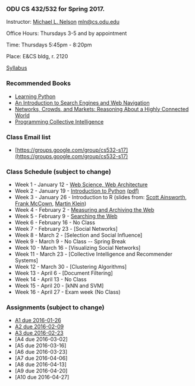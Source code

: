 ### ODU CS 432/532 for Spring 2017.
Instructor: [Michael L. Nelson](http://www.cs.odu.edu/~mln/) <mln@cs.odu.edu> 

Office Hours: Thursdays 3-5 and by appointment

Time: Thursdays 5:45pm - 8:20pm

Place: E&CS bldg, r. 2120

[Syllabus](https://raw.githubusercontent.com/phonedude/cs532-s17/master/syllabus.txt)

### Recommended Books
* [Learning Python](http://shop.oreilly.com/product/9780596158071.do)
* [An Introduction to Search Engines and Web Navigation](http://www.wiley.com/WileyCDA/WileyTitle/productCd-047052684X.html)
* [Networks, Crowds, and Markets: Reasoning About a Highly Connected World ](http://www.cs.cornell.edu/home/kleinber/networks-book/)
* [Programming Collective Intelligence ](http://shop.oreilly.com/product/9780596529321.do)

### Class Email list
* [https://groups.google.com/group/cs532-s17](https://groups.google.com/group/cs532-s17)

### Class Schedule (subject to change)
* Week 1 - January 12 - [Web Science, Web Architecture](https://raw.githubusercontent.com/phonedude/cs532-s17/master/slides/week-01-intro.ppt)
* Week 2 - January 19 - [Introduction to Python](https://raw.githubusercontent.com/phonedude/cs532-s17/master/slides/week-02-python.pptx) [(pdf)](https://raw.githubusercontent.com/phonedude/cs532-s17/master/slides/week-02-python.pdf) 
* Week 3 - January 26 - Introduction to R (slides from: [Scott Ainsworth](http://www.cs.odu.edu/~sainswor/Teaching/R), [Frank McCown](http://www.harding.edu/fmccown/r/), [Martin Klein](http://www.cs.odu.edu/~mklein/cs796/lecture/)) 
* Week 4 - February 2 - [Measuring and Archiving the Web](https://raw.githubusercontent.com/phonedude/cs532-s17/master/slides/week-04-measure-archive.ppt)
* Week 5 - February 9 - [Searching the Web](https://raw.githubusercontent.com/phonedude/cs532-s17/master/slides/week-05-searching.ppt)
* Week 6 - February 16 - No Class
* Week 7 - February 23 - [Social Networks]
* Week 8 - March 2 - [Selection and Social Influence]
* Week 9 - March 9 - No Class -- Spring Break
* Week 10 - March 16 - [Visualizing Social Networks]
* Week 11 - March 23 - [Collective Intelligence and Recommender Systems]
* Week 12 - March 30 - [Clustering Algorithms]
* Week 13 - April 6 - [Document Filtering]
* Week 14 - April 13 - No Class
* Week 15 - April 20 - [kNN and SVM] 
* Week 16 - April 27 - Exam week (No Class)

### Assignments (subject to change)
* [A1 due 2016-01-26](https://raw.githubusercontent.com/phonedude/cs532-s17/master/assignments/a1.txt)
* [A2 due 2016-02-09](https://raw.githubusercontent.com/phonedude/cs532-s17/master/assignments/a2.txt)
* [A3 due 2016-02-23](https://raw.githubusercontent.com/phonedude/cs532-s17/master/assignments/a3.txt) 
* [A4 due 2016-03-02] 
* [A5 due 2016-03-16] 
* [A6 due 2016-03-23] 
* [A7 due 2016-04-06] 
* [A8 due 2016-04-13] 
* [A9 due 2016-04-20]
* [A10 due 2016-04-27] 
